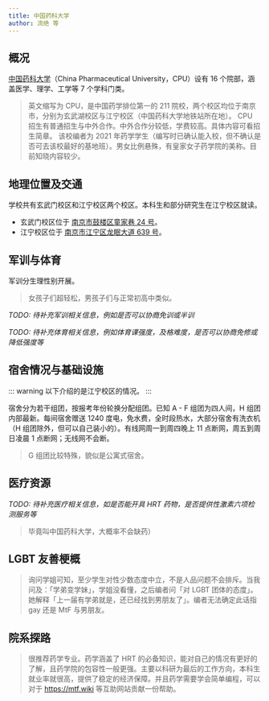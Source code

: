 ```yaml
---
title: 中国药科大学
author: 流绝 等
---
```


## 概况

[中国药科大学](https://www.cpu.edu.cn)（China Pharmaceutical University，CPU）设有 16 个院部，涵盖医学、理学、工学等 7 个学科门类。

> 英文缩写为 CPU，是中国药学排位第一的 211 院校，两个校区均位于南京市，分别为玄武湖校区与江宁校区（中国药科大学地铁站所在地）。
> CPU 招生有普通招生与中外合作。中外合作分较低，学费较高。具体内容可看招生简章。
> 该校编者为 2021 年药学学生（编写时已确认能入校，但不确认是否可去该校最好的基地班）。男女比例悬殊，有皇家女子药学院的美称。目前知晓内容较少。

## 地理位置及交通

学校共有玄武门校区和江宁校区两个校区。本科生和部分研究生在江宁校区就读。

- 玄武门校区位于 [南京市鼓楼区童家巷 24 号](https://amap.com/place/B00190BBVO)。
- 江宁校区位于 [南京市江宁区龙眠大道 639 号](https://amap.com/place/B00190AGPQ)。

## 军训与体育

军训分生理性别开展。

> 女孩子们超轻松，男孩子们与正常初高中类似。

_TODO: 待补充军训相关信息，例如是否可以协商免训或半训_

_TODO: 待补充体育相关信息，例如体育课强度，及格难度，是否可以协商免修或降低强度等_

## 宿舍情况与基础设施

::: warning
以下介绍的是江宁校区的情况。
:::

宿舍分为若干组团，按报考年份轮换分配组团。已知 A - F 组团为四人间，H 组团内部最新。每间宿舍赠送 1240 度电，免水费，全时段热水，大部分宿舍有洗衣机（H 组团除外，但可以自己装小的）。有线网周一到周四晚上 11 点断网，周五到周日凌晨 1 点断网；无线网不会断。

> G 组团比较特殊，貌似是公寓式宿舍。

## 医疗资源

_TODO: 待补充医疗相关信息，如是否能开具 HRT 药物，是否提供性激素六项检测服务等_

> 毕竟叫中国药科大学，大概率不会缺药）

## LGBT 友善梗概

> 询问学姐可知，至少学生对性少数态度中立，不是人品问题不会排斥。当我问及：「学弟变学妹」，学姐没看懂，之后编者问「对 LGBT 团体的态度」。她解释「上一届有学弟就是，还已经找到男朋友了」。编者无法确定此话指 gay 还是 MtF 与男朋友。

## 院系探路

> 很推荐药学专业。药学涵盖了 HRT 的必备知识，能对自己的情况有更好的了解，且药学院的包容性一般更强。主要以科研为最后的工作方向，本科生就业率就很高，提供了稳定的经济保障。并且药学需要学会简单编程，可以对于 <https://mtf.wiki> 等互助网站贡献一份帮助。
